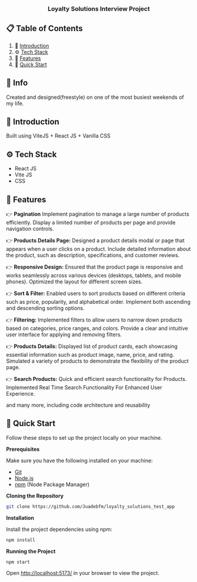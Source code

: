 <div align="center">

  <h3 align="center">Loyalty Solutions Interview Project</h3>

</div>

## 📋 <a name="table">Table of Contents</a>

1. 🤖 [Introduction](#introduction)
2. ⚙️ [Tech Stack](#tech-stack)
3. 🔋 [Features](#features)
4. 🤸 [Quick Start](#quick-start)

## 🚨 Info

Created and designed(freestyle) on one of the most busiest weekends of my life.

## <a name="introduction">🤖 Introduction</a>

Built using ViteJS + React JS + Vanilla CSS

## <a name="tech-stack">⚙️ Tech Stack</a>

- React JS
- Vite JS
- CSS

## <a name="features">🔋 Features</a>

👉 **Pagination** Implement pagination to manage a large number of products efficiently. Display a limited number of products per page and provide navigation controls.

👉 **Products Details Page:** Designed a product details modal or page that appears when a user clicks on a product. Include detailed information about the product, such as description, specifications, and customer reviews.

👉 **Responsive Design:** Ensured that the product page is responsive and works seamlessly across various devices (desktops, tablets, and mobile phones). Optimized the layout for different screen sizes.

👉 **Sort & Filter:** Enabled users to sort products based on different criteria such as price, popularity, and alphabetical order. Implement both ascending and descending sorting options.

👉 **Filtering:** Implemented filters to allow users to narrow down products based on categories, price ranges, and colors. Provide a clear and intuitive user interface for applying and removing filters.

👉 **Products Details:** Displayed list of product cards, each showcasing essential information such as product image, name, price, and rating. Simulated a variety of products to demonstrate the flexibility of the product page.

👉 **Search Products:** Quick and efficient search functionality for Products. Implemented Real Time Search Functionality For Enhanced User Experience.

and many more, including code architecture and reusability

## <a name="quick-start">🤸 Quick Start</a>

Follow these steps to set up the project locally on your machine.

**Prerequisites**

Make sure you have the following installed on your machine:

- [Git](https://git-scm.com/)
- [Node.js](https://nodejs.org/en)
- [npm](https://www.npmjs.com/) (Node Package Manager)

**Cloning the Repository**

```bash
git clone https://github.com/Juadebfm/loyalty_solutions_test_app
```

**Installation**

Install the project dependencies using npm:

```bash
npm install
```

**Running the Project**

```bash
npm start
```

Open [http://localhost:5173/](http://localhost:5173/) in your browser to view the project.

#
